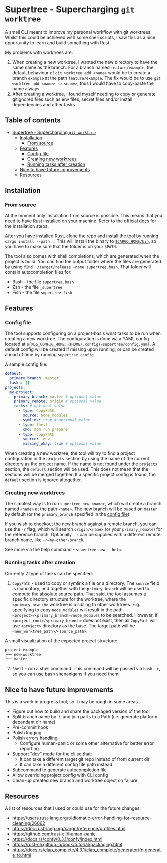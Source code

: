 # Supertree - Supercharging `git worktree`

A small CLI meant to improve my personal workflow with git worktrees.
Whilst this could be achieved with some shell scripts, I saw this as a nice opportunity to learn and build something with Rust.

My problems with worktrees are:
1. When creating a new worktree, I wanted the new directory to have the same name as the branch.
For a branch named `feature/example`, the default behaviour of `git worktree add <name>` would be to create a branch `example` at the path `feature/example`.
The fix would be to use `git worktree add <name> -b <name>`, thus I would have to copy-paste the name always.
2. After creating a worktree, I found myself needing to copy or generate gitignored files such as env files, secret files and/or install dependencies and other tasks.

<!--toc:start-->
## Table of contents
- [Supertree - Supercharging `git worktree`](#supertree-supercharging-git-worktree)
  - [Installation](#installation)
    - [From source](#from-source)
  - [Features](#features)
    - [Config file](#config-file)
    - [Creating new worktrees](#creating-new-worktrees)
    - [Running tasks after creation](#running-tasks-after-creation)
  - [Nice to have future improvements](#nice-to-have-future-improvements)
  - [Resources](#resources)
<!--toc:end-->


## Installation

### From source

At the moment only installation from source is possible.
This means that you need to have Rust installed on your machine.
Refer to the [official docs](https://www.rust-lang.org/tools/install) for the installation steps.

After you have installed Rust, clone the repo and install the tool by running `cargo install --path .`.
This will install the binary to [`$CARGO_HOME/bin`](https://doc.rust-lang.org/cargo/guide/cargo-home.html#directories), so you have to make sure that the folder is on your `$PATH`.

The tool also comes with shell completions, which are generated when the project is build.
You can find the output folder where the files are generated by using `find ./target/release -name supertree.bash`.
That folder will contain autocompletion files for:
- Bash - the file `supertree.bash`
- Zsh - the file `_supertree`
- Fish - the file `supertree.fish`


## Features

### Config file

The tool supports configuring on a project-basis what tasks to be run when creating a new worktree.
The configuration is done via a YAML config located at `${XDG_CONFIG_HOME:-$HOME/.config}/supertree/config.yaml`.
A default config will be created if missing upon running, or can be created ahead of time by running `supertree config`.

A sample config file:

```yaml
default:
  primary_branch: master
  tasks: []
projects:
  my-project:
    primary_branch: master # optional value
    primary_remote: origin # optional value
    tasks: # optional value
      - type: CopyPath
        source: node_modules
        symlink: true # optional value
      - type: Shell
        cmd: npm run prepare
      - type: CopyPath
        source: .env
        missing_okay: true # optional value
```

When creating a new worktree, the tool will try to find a project configuration in the `projects` section by using the name of the current directory as the project name.
If the name is not found under the `projects` section, the `default` section will be used.
This does not mean that the sections will be merged together.
If a specific project config is found, the `default` section is ignored altogether.

### Creating new worktrees

The simplest way is to run `supertree new <name>`, which will create a branch named `<name>` at the path `<name>`.
The new branch will be based on `master` by default (or the `primary_branch` specified in the [config file](#config-file)).

If you wish to checkout the new branch against a remote branch, you can use the `-r` flag, which will search `origin/<name>` (or your `primary_remote`) for the reference branch.
Optionally, `-r` can be supplied with a different remote branch name, like `-r=my-other-branch`.

See more via the help command - `supertree new --help`.

### Running tasks after creation

Currently 2 type of tasks can be specified:
1. `CopyPath` - used to copy or symlink a file or a directory.
The `source` field is mandatory, and together with the `primary_branch` will be used to compute the absolute source path.
That said, the tool assumes a specific directory structure for the worktree, where the `<primary_branch>` worktree is a sibling to other worktrees.
E.g. specifying to copy `node_modules` will result in the path `<project>/<primary_branch>/node_modules` to be searched.
However, if `<project_root>/<primary_branch>` does not exist, then all `CopyPath` will use `<project>` directory as the base.
The target path will be `<new_worktree_path>/<source_path>`.

A small visualization of the expected project structure:
```bash
project-example
├── new-worktree
└── master
```

2. `Shell` - run a shell command.
This command will be passed via `bash -c`, so you can use bash shenanigans if you need them.


## Nice to have future improvements
This is a work in progress tool, so it may be rough in some areas...

- Figure out how to build and share the packaged version of the tool
- Split branch name by '/' and join parts to a Path (i.e. generate platform dependant dir name)
- Pre-commit hook
- Polish logging
- Polish errors handling
    - Configure human-panic or some other alternative for better error reporting
- Support "dev" mode for the cli so that:
    - It can take a different target git repo instead of from current dir
    - It can take a different config file path instead
- Subcommand to generate autocompletion file
- Allow overriding project config with CLI config
- Clean-up created new branch and worktree object on failure


## Resources
A list of resources that I used or could use for the future changes.

- https://users.rust-lang.org/t/idiomatic-error-handling-for-resource-cleaning/26062
- https://doc.rust-lang.org/cargo/reference/profiles.html
- https://github.com/rust-cli/human-panic
- https://docs.rs/confy/0.3.1/confy/index.html
- https://rust-cli.github.io/book/tutorial/packaging.html
- https://docs.rs/clap_complete/4.3.1/clap_complete/generator/fn.generate_to.html
